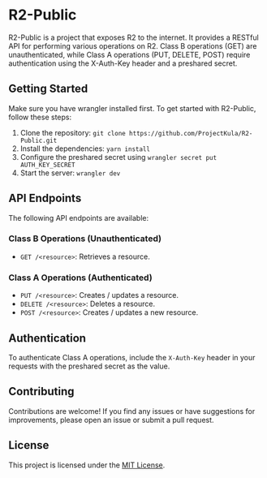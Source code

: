 # R2-Public

R2-Public is a project that exposes R2 to the internet. It provides a RESTful API for performing various operations on R2. Class B operations (GET) are unauthenticated, while Class A operations (PUT, DELETE, POST) require authentication using the X-Auth-Key header and a preshared secret.

## Getting Started

Make sure you have wrangler installed first. To get started with R2-Public, follow these steps:

1. Clone the repository: `git clone https://github.com/ProjectKula/R2-Public.git`
2. Install the dependencies: `yarn install`
3. Configure the preshared secret using `wrangler secret put AUTH_KEY_SECRET`
4. Start the server: `wrangler dev`

## API Endpoints

The following API endpoints are available:

### Class B Operations (Unauthenticated)

- `GET /<resource>`: Retrieves a resource.

### Class A Operations (Authenticated)

- `PUT /<resource>`: Creates / updates a resource.
- `DELETE /<resource>`: Deletes a resource.
- `POST /<resource>`: Creates / updates a new resource.

## Authentication

To authenticate Class A operations, include the `X-Auth-Key` header in your requests with the preshared secret as the value.

## Contributing

Contributions are welcome! If you find any issues or have suggestions for improvements, please open an issue or submit a pull request.

## License

This project is licensed under the [MIT License](LICENSE).
